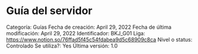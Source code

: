 # Guía del servidor

Categoría: Guías
Fecha de creación: April 29, 2022
Fecha de última modificación: April 29, 2022
Identificador: BKJ_G01
Liga: https://www.notion.so/76ffad5f45c54fdabea9d5c68909c8ca
Nivel o status: Controlado
Se utiliza?: Yes
Última versión: 1.0